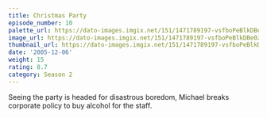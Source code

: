 ```yaml
---
title: Christmas Party
episode_number: 10
palette_url: https://dato-images.imgix.net/151/1471789197-vsfboPeBlkDBe0zNdBk0GnYNTde.jpg?ixlib=rb-1.1.0&ch=DPR%2CWidth&auto=enhance&palette=json
image_url: https://dato-images.imgix.net/151/1471789197-vsfboPeBlkDBe0zNdBk0GnYNTde.jpg?ixlib=rb-1.1.0&ch=DPR%2CWidth&auto=compress%2Cformat&w=500
thumbnail_url: https://dato-images.imgix.net/151/1471789197-vsfboPeBlkDBe0zNdBk0GnYNTde.jpg?ixlib=rb-1.1.0&ch=DPR%2CWidth&auto=enhance&w=500&h=280&fit=crop&fm=jpg
date: '2005-12-06'
weight: 15
rating: 8.7
category: Season 2
---
```


Seeing the party is headed for disastrous boredom, Michael breaks corporate policy to buy alcohol for the staff.